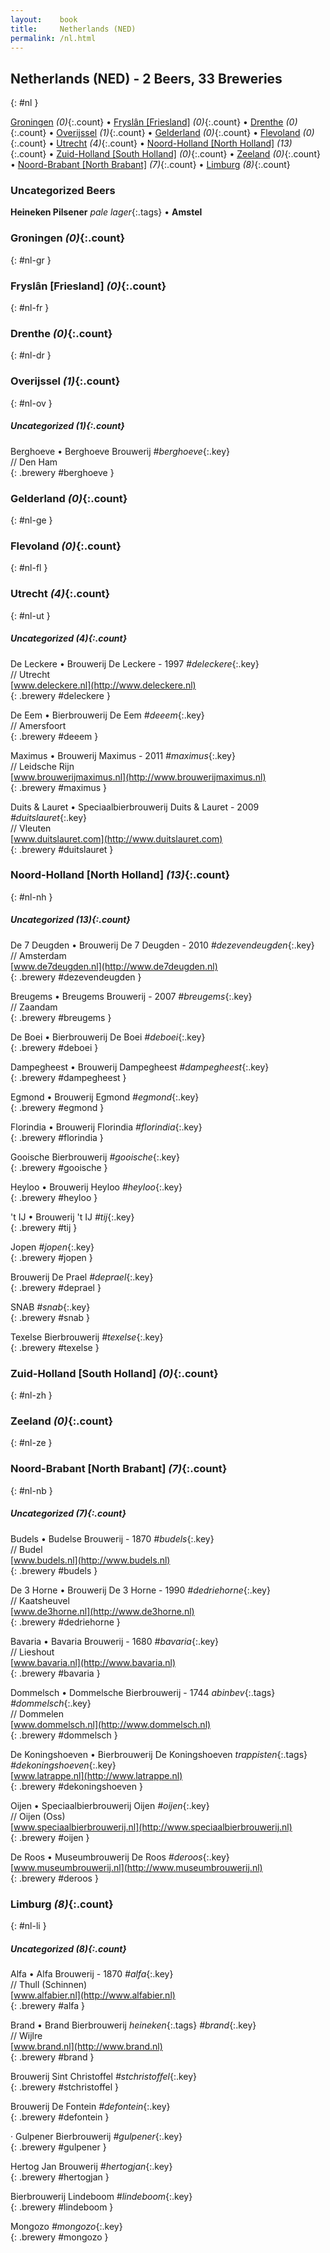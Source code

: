 ```yaml
---
layout:    book
title:     Netherlands (NED)
permalink: /nl.html
---
```


## Netherlands (NED) - 2 Beers, 33 Breweries
{: #nl }


[Groningen](#nl-gr) _(0)_{:.count} • [Fryslân [Friesland]](#nl-fr) _(0)_{:.count} • [Drenthe](#nl-dr) _(0)_{:.count} • [Overijssel](#nl-ov) _(1)_{:.count} • [Gelderland](#nl-ge) _(0)_{:.count} • [Flevoland](#nl-fl) _(0)_{:.count} • [Utrecht](#nl-ut) _(4)_{:.count} • [Noord-Holland [North Holland]](#nl-nh) _(13)_{:.count} • [Zuid-Holland [South Holland]](#nl-zh) _(0)_{:.count} • [Zeeland](#nl-ze) _(0)_{:.count} • [Noord-Brabant [North Brabant]](#nl-nb) _(7)_{:.count} • [Limburg](#nl-li) _(8)_{:.count}

### Uncategorized Beers

**Heineken Pilsener**  _pale lager_{:.tags}  • 
**Amstel**   




### Groningen _(0)_{:.count}
{: #nl-gr }




<div class='columns300' markdown='1'>


</div>





### Fryslân [Friesland] _(0)_{:.count}
{: #nl-fr }




<div class='columns300' markdown='1'>


</div>





### Drenthe _(0)_{:.count}
{: #nl-dr }




<div class='columns300' markdown='1'>


</div>





### Overijssel _(1)_{:.count}
{: #nl-ov }




<div class='columns300' markdown='1'>


</div>



##### Uncategorized _(1)_{:.count}


 Berghoeve • Berghoeve Brouwerij   _#berghoeve_{:.key} <br>
// Den Ham  <br>
{: .brewery #berghoeve }




### Gelderland _(0)_{:.count}
{: #nl-ge }




<div class='columns300' markdown='1'>


</div>





### Flevoland _(0)_{:.count}
{: #nl-fl }




<div class='columns300' markdown='1'>


</div>





### Utrecht _(4)_{:.count}
{: #nl-ut }




<div class='columns300' markdown='1'>


</div>



##### Uncategorized _(4)_{:.count}


 De Leckere • Brouwerij De Leckere  - 1997   _#deleckere_{:.key} <br>
// Utrecht  <br>
[www.deleckere.nl](http://www.deleckere.nl)  <br>
{: .brewery #deleckere }


 De Eem • Bierbrouwerij De Eem   _#deeem_{:.key} <br>
// Amersfoort  <br>
{: .brewery #deeem }


 Maximus • Brouwerij Maximus  - 2011   _#maximus_{:.key} <br>
// Leidsche Rijn  <br>
[www.brouwerijmaximus.nl](http://www.brouwerijmaximus.nl)  <br>
{: .brewery #maximus }


 Duits & Lauret • Speciaalbierbrouwerij Duits & Lauret  - 2009   _#duitslauret_{:.key} <br>
// Vleuten  <br>
[www.duitslauret.com](http://www.duitslauret.com)  <br>
{: .brewery #duitslauret }




### Noord-Holland [North Holland] _(13)_{:.count}
{: #nl-nh }




<div class='columns300' markdown='1'>


</div>



##### Uncategorized _(13)_{:.count}


 De 7 Deugden • Brouwerij De 7 Deugden  - 2010   _#dezevendeugden_{:.key} <br>
// Amsterdam  <br>
[www.de7deugden.nl](http://www.de7deugden.nl)  <br>
{: .brewery #dezevendeugden }


 Breugems • Breugems Brouwerij  - 2007   _#breugems_{:.key} <br>
// Zaandam  <br>
{: .brewery #breugems }


 De Boei • Bierbrouwerij De Boei   _#deboei_{:.key} <br>
{: .brewery #deboei }


 Dampegheest • Brouwerij Dampegheest   _#dampegheest_{:.key} <br>
{: .brewery #dampegheest }


 Egmond • Brouwerij Egmond   _#egmond_{:.key} <br>
{: .brewery #egmond }


 Florindia • Brouwerij Florindia   _#florindia_{:.key} <br>
{: .brewery #florindia }


 Gooische Bierbrouwerij   _#gooische_{:.key} <br>
{: .brewery #gooische }


 Heyloo • Brouwerij Heyloo   _#heyloo_{:.key} <br>
{: .brewery #heyloo }


 't IJ • Brouwerij 't IJ   _#tij_{:.key} <br>
{: .brewery #tij }


 Jopen   _#jopen_{:.key} <br>
{: .brewery #jopen }


 Brouwerij De Prael   _#deprael_{:.key} <br>
{: .brewery #deprael }


 SNAB   _#snab_{:.key} <br>
{: .brewery #snab }


 Texelse Bierbrouwerij   _#texelse_{:.key} <br>
{: .brewery #texelse }




### Zuid-Holland [South Holland] _(0)_{:.count}
{: #nl-zh }




<div class='columns300' markdown='1'>


</div>





### Zeeland _(0)_{:.count}
{: #nl-ze }




<div class='columns300' markdown='1'>


</div>





### Noord-Brabant [North Brabant] _(7)_{:.count}
{: #nl-nb }




<div class='columns300' markdown='1'>


</div>



##### Uncategorized _(7)_{:.count}


 Budels • Budelse Brouwerij  - 1870   _#budels_{:.key} <br>
// Budel  <br>
[www.budels.nl](http://www.budels.nl)  <br>
{: .brewery #budels }


 De 3 Horne • Brouwerij De 3 Horne  - 1990   _#dedriehorne_{:.key} <br>
// Kaatsheuvel  <br>
[www.de3horne.nl](http://www.de3horne.nl)  <br>
{: .brewery #dedriehorne }


 Bavaria • Bavaria Brouwerij  - 1680   _#bavaria_{:.key} <br>
// Lieshout  <br>
[www.bavaria.nl](http://www.bavaria.nl)  <br>
{: .brewery #bavaria }


 Dommelsch • Dommelsche Bierbrouwerij  - 1744  _abinbev_{:.tags} _#dommelsch_{:.key} <br>
// Dommelen  <br>
[www.dommelsch.nl](http://www.dommelsch.nl)  <br>
{: .brewery #dommelsch }


 De Koningshoeven • Bierbrouwerij De Koningshoeven  _trappisten_{:.tags} _#dekoningshoeven_{:.key} <br>
[www.latrappe.nl](http://www.latrappe.nl)  <br>
{: .brewery #dekoningshoeven }


 Oijen • Speciaalbierbrouwerij Oijen   _#oijen_{:.key} <br>
// Oijen (Oss)  <br>
[www.speciaalbierbrouwerij.nl](http://www.speciaalbierbrouwerij.nl)  <br>
{: .brewery #oijen }


 De Roos • Museumbrouwerij De Roos   _#deroos_{:.key} <br>
[www.museumbrouwerij.nl](http://www.museumbrouwerij.nl)  <br>
{: .brewery #deroos }




### Limburg _(8)_{:.count}
{: #nl-li }




<div class='columns300' markdown='1'>


</div>



##### Uncategorized _(8)_{:.count}


 Alfa • Alfa Brouwerij  - 1870   _#alfa_{:.key} <br>
// Thull (Schinnen)  <br>
[www.alfabier.nl](http://www.alfabier.nl)  <br>
{: .brewery #alfa }


 Brand • Brand Bierbrouwerij  _heineken_{:.tags} _#brand_{:.key} <br>
// Wijlre  <br>
[www.brand.nl](http://www.brand.nl)  <br>
{: .brewery #brand }


 Brouwerij Sint Christoffel   _#stchristoffel_{:.key} <br>
{: .brewery #stchristoffel }


 Brouwerij De Fontein   _#defontein_{:.key} <br>
{: .brewery #defontein }


 · Gulpener Bierbrouwerij   _#gulpener_{:.key} <br>
{: .brewery #gulpener }


 Hertog Jan Brouwerij   _#hertogjan_{:.key} <br>
{: .brewery #hertogjan }


 Bierbrouwerij Lindeboom   _#lindeboom_{:.key} <br>
{: .brewery #lindeboom }


 Mongozo   _#mongozo_{:.key} <br>
{: .brewery #mongozo }



 
